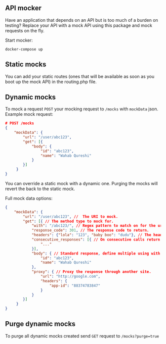 API mocker
------

Have an application that depends on an API but is too much of a burden on testing? Replace your API with a mock API using this package and mock requests on the fly.

Start mocker:

```
docker-compose up
```

Static mocks
------

You can add your static routes (ones that will be available as soon as you boot up the mock API) in the routing.php file.

Dynamic mocks
------

To mock a request `POST` your mocking request to `/mocks` with `mockData` json. Example mock request:

```json
# POST /mocks
{
    "mockData": {
        "url": "/user/abc123",
        "get": [{
            "body": {
                "id": "abc123",
                "name": "Wahab Qureshi"
            }
        }]
     }
}
```

You can override a static mock with a dynamic one. Purging the mocks will revert the back to the static mock.

Full mock data options:

```json
{
    "mockData": {
        "url": "/user/abc123", //  The URI to mock.
        "get": [{ // The method type to mock for.
            "with": "/abc123/", // Regex pattern to match on for the url.
            "response_code": 301, // The response code to return.
            "headers": {"lola": "123", "baby boo": "dudu"}, // The headers to return.
            "consecutive_responses": [{ // On consecutive calls return one after the other. Supports response_code, headers and body.
                "..."
            }],
            "body": { // Standard response, define multiple using with expression.
                "id": "abc123",
                "name": "Wahab Qureshi"
            },
            "proxy": { // Proxy the response through another site.
                "url": "http://google.com",
                "headers": {
                    "app-id": "88374783847"
                }
            }
        }]
     }
}
```

Purge dynamic mocks
-----

To purge all dynamic mocks created send `GET` request to `/mocks?purge=true`
